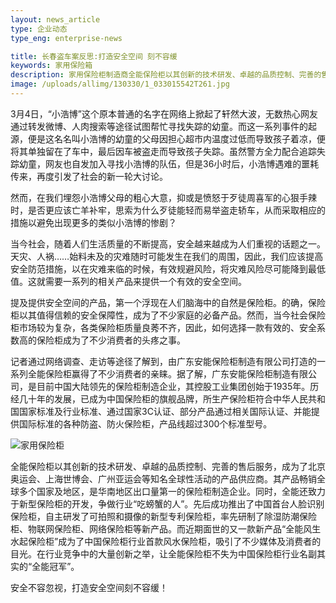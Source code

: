 ```yaml
---
layout: news_article
type: 企业动态
type_eng: enterprise-news

title: 长春盗车案反思:打造安全空间 刻不容缓
keywords: 家用保险箱
description: 家用保险柜制造商全能保险柜以其创新的技术研发、卓越的品质控制、完善的售后服务，成为北京奥运会、上海世博会、广州亚运会等知名全球性活动的产品供应商。
image: /uploads/allimg/130330/1_033015542T261.jpg
---
```

3月4日，“小浩博”这个原本普通的名字在网络上掀起了轩然大波，无数热心网友通过转发微博、人肉搜索等途径试图帮忙寻找失踪的幼童。而这一系列事件的起源，便是这名名叫小浩博的幼童的父母因担心超市内温度过低而导致孩子着凉，便将其单独留在了车中，最后因车被盗走而导致孩子失踪。虽然警方全力配合追踪失踪幼童，网友也自发加入寻找小浩博的队伍，但是36小时后，小浩博遇难的噩耗传来，再度引发了社会的新一轮大讨论。

然而，在我们埋怨小浩博父母的粗心大意，抑或是愤怒于歹徒周喜军的心狠手辣时，是否更应该亡羊补牢，思索为什么歹徒能轻而易举盗走轿车，从而采取相应的措施以避免出现更多的类似小浩博的惨剧？

当今社会，随着人们生活质量的不断提高，安全越来越成为人们重视的话题之一。天灾、人祸……始料未及的灾难随时可能发生在我们的周围，因此，我们应该提高安全防范措施，以在灾难来临的时候，有效规避风险，将灾难风险尽可能降到最低值。这就需要一系列的相关产品来提供一个有效的安全空间。

提及提供安全空间的产品，第一个浮现在人们脑海中的自然是保险柜。的确，保险柜以其值得信赖的安全保障性，成为了不少家庭的必备产品。然而，当今社会保险柜市场较为复杂，各类保险柜质量良莠不齐，因此，如何选择一款有效的、安全系数高的保险柜成为了不少消费者的头疼之事。

记者通过网络调查、走访等途径了解到，由广东安能保险柜制造有限公司打造的一系列全能保险柜赢得了不少消费者的亲睐。据了解，广东安能保险柜制造有限公司，是目前中国大陆领先的保险柜制造企业，其控股工业集团创始于1935年。历经几十年的发展，已成为中国保险柜的旗舰品牌，所生产保险柜符合中华人民共和国国家标准及行业标准、通过国家3C认证、部分产品通过相关国际认证、并能提供国际标准的各种防盗、防火保险柜，产品线超过300个标准型号。

![家用保险柜](http://www.qnnsafe.com/image-news/id036901.jpg)

全能保险柜以其创新的技术研发、卓越的品质控制、完善的售后服务，成为了北京奥运会、上海世博会、广州亚运会等知名全球性活动的产品供应商。其产品畅销全球多个国家及地区，是华南地区出口量第一的保险柜制造企业。同时，全能还致力于新型保险柜的开发，争做行业“吃螃蟹的人”。先后成功推出了中国首台人脸识别保险柜，自主研发了可拍照和摄像的新型专利保险柜，率先研制了除湿防潮保险柜、物联网保险柜、网络保险柜等新产品。而近期面世的又一款新产品“全能风生水起保险柜”成为了中国保险柜行业首款风水保险柜，吸引了不少媒体及消费者的目光。在行业竞争中的大量创新之举，让全能保险柜不失为中国保险柜行业名副其实的“全能冠军”。

安全不容忽视，打造安全空间刻不容缓！
